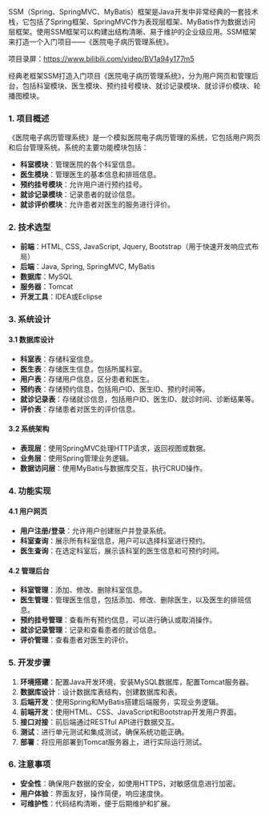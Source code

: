 ﻿SSM（Spring、SpringMVC、MyBatis）框架是Java开发中非常经典的一套技术栈，它包括了Spring框架、SpringMVC作为表现层框架、MyBatis作为数据访问层框架。使用SSM框架可以构建出结构清晰、易于维护的企业级应用。SSM框架来打造一个入门项目——《医院电子病历管理系统》。

项目录屏：https://www.bilibili.com/video/BV1a94y177m5

经典老框架SSM打造入门项目《医院电子病历管理系统》，分为用户网页和管理后台，包括科室模块、医生模块、预约挂号模块、就诊记录模块、就诊评价模块、轮播图模块。

### 1. 项目概述

《医院电子病历管理系统》是一个模拟医院电子病历管理的系统，它包括用户网页和后台管理系统。系统的主要功能模块包括：

- **科室模块**：管理医院的各个科室信息。
- **医生模块**：管理医生的基本信息和排班信息。
- **预约挂号模块**：允许用户进行预约挂号。
- **就诊记录模块**：记录患者的就诊信息。
- **就诊评价模块**：允许患者对医生的服务进行评价。

### 2. 技术选型

- **前端**：HTML, CSS, JavaScript, Jquery, Bootstrap（用于快速开发响应式布局）
- **后端**：Java, Spring, SpringMVC, MyBatis
- **数据库**：MySQL
- **服务器**：Tomcat
- **开发工具**：IDEA或Eclipse

### 3. 系统设计

#### 3.1 数据库设计

- **科室表**：存储科室信息。
- **医生表**：存储医生信息，包括所属科室。
- **用户表**：存储用户信息，区分患者和医生。
- **预约表**：存储预约信息，包括用户ID、医生ID、预约时间等。
- **就诊记录表**：存储就诊信息，包括用户ID、医生ID、就诊时间、诊断结果等。
- **评价表**：存储患者对医生的评价信息。

#### 3.2 系统架构

- **表现层**：使用SpringMVC处理HTTP请求，返回视图或数据。
- **业务层**：使用Spring管理业务逻辑。
- **数据访问层**：使用MyBatis与数据库交互，执行CRUD操作。

### 4. 功能实现

#### 4.1 用户网页

- **用户注册/登录**：允许用户创建账户并登录系统。
- **科室查询**：展示所有科室信息，用户可以选择科室进行预约。
- **医生查询**：在选定科室后，展示该科室的医生信息和可预约时间。

#### 4.2 管理后台

- **科室管理**：添加、修改、删除科室信息。
- **医生管理**：管理医生信息，包括添加、修改、删除医生，以及医生的排班信息。
- **预约挂号管理**：查看所有预约信息，可以进行确认或取消操作。
- **就诊记录管理**：记录和查看患者的就诊信息。
- **评价管理**：查看患者对医生的评价。

### 5. 开发步骤

1. **环境搭建**：配置Java开发环境，安装MySQL数据库，配置Tomcat服务器。
2. **数据库设计**：设计数据库表结构，创建数据库和表。
3. **后端开发**：使用Spring和MyBatis搭建后端服务，实现业务逻辑。
4. **前端开发**：使用HTML、CSS、JavaScript和Bootstrap开发用户界面。
5. **接口对接**：前后端通过RESTful API进行数据交互。
6. **测试**：进行单元测试和集成测试，确保系统功能正确。
7. **部署**：将应用部署到Tomcat服务器上，进行实际运行测试。

### 6. 注意事项

- **安全性**：确保用户数据的安全，如使用HTTPS，对敏感信息进行加密。
- **用户体验**：界面友好，操作简便，响应速度快。
- **可维护性**：代码结构清晰，便于后期维护和扩展。